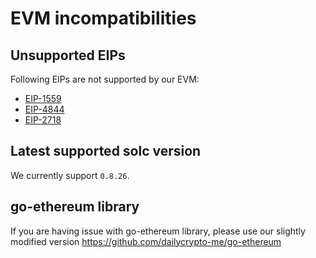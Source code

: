 # EVM incompatibilities

## Unsupported EIPs
Following EIPs are not supported by our EVM:
- [EIP-1559](https://eips.ethereum.org/EIPS/eip-1559)
- [EIP-4844](https://eips.ethereum.org/EIPS/eip-4844)
- [EIP-2718](https://eips.ethereum.org/EIPS/eip-2718)


## Latest supported solc version
We currently support `0.8.26`.

## go-ethereum library
If you are having issue with go-ethereum library, please use our slightly modified version https://github.com/dailycrypto-me/go-ethereum